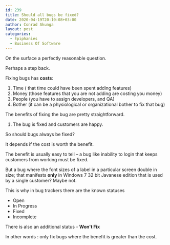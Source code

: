 ```yaml
---
id: 239
title: Should all bugs be fixed?
date: 2020-04-19T20:10:08+03:00
author: Conrad Akunga
layout: post
categories:
  - Epiphanies
  - Business Of Software
---
```

On the surface a perfectly reasonable question.

Perhaps a step back.

Fixing bugs has **costs**:

  1. Time ( that time could have been spent adding features)
  2. Money (those features that you are not adding are costing you money)
  3. People (you have to assign developers, and QA)
  4. Bother (it can be a physiological or organizational bother to fix that bug)

The benefits of fixing the bug are pretty straightforward.

  1. The bug is fixed and customers are happy.

So should bugs always be fixed?

It depends if the cost is worth the benefit.

The benefit is usually easy to tell – a bug like inability to login that keeps customers from working must be fixed.

But a bug where the font sizes of a label in a particular screen double in size; that manifests **only** in Windows 7 32 bit Javanese edition that is used by a single customer? Maybe not.

This is why in bug trackers there are the known statuses
* Open
* In Progress
* Fixed
* Incomplete

There is also an additional status - **Won't Fix**

In other words : only fix bugs where the benefit is greater than the cost.